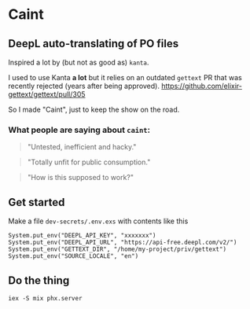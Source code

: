 # Caint

## DeepL auto-translating of PO files

Inspired a lot by (but not as good as) `kanta`.

I used to use Kanta **a lot** but it relies on an outdated `gettext` PR that was recently rejected (years after being approved).
https://github.com/elixir-gettext/gettext/pull/305

So I made "Caint", just to keep the show on the road.

### What people are saying about `caint`: 

> "Untested, inefficient and hacky."

> "Totally unfit for public consumption."

> "How is this supposed to work?"

## Get started

Make a file `dev-secrets/.env.exs` with contents like this

```
System.put_env("DEEPL_API_KEY", "xxxxxxx")
System.put_env("DEEPL_API_URL", "https://api-free.deepl.com/v2/")
System.put_env("GETTEXT_DIR", "/home/my-project/priv/gettext")
System.put_env("SOURCE_LOCALE", "en")
```

## Do the thing

```
iex -S mix phx.server
```
